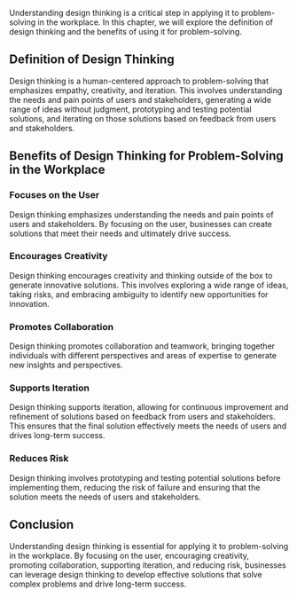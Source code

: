
Understanding design thinking is a critical step in applying it to problem-solving in the workplace. In this chapter, we will explore the definition of design thinking and the benefits of using it for problem-solving.

Definition of Design Thinking
-----------------------------

Design thinking is a human-centered approach to problem-solving that emphasizes empathy, creativity, and iteration. This involves understanding the needs and pain points of users and stakeholders, generating a wide range of ideas without judgment, prototyping and testing potential solutions, and iterating on those solutions based on feedback from users and stakeholders.

Benefits of Design Thinking for Problem-Solving in the Workplace
----------------------------------------------------------------

### Focuses on the User

Design thinking emphasizes understanding the needs and pain points of users and stakeholders. By focusing on the user, businesses can create solutions that meet their needs and ultimately drive success.

### Encourages Creativity

Design thinking encourages creativity and thinking outside of the box to generate innovative solutions. This involves exploring a wide range of ideas, taking risks, and embracing ambiguity to identify new opportunities for innovation.

### Promotes Collaboration

Design thinking promotes collaboration and teamwork, bringing together individuals with different perspectives and areas of expertise to generate new insights and perspectives.

### Supports Iteration

Design thinking supports iteration, allowing for continuous improvement and refinement of solutions based on feedback from users and stakeholders. This ensures that the final solution effectively meets the needs of users and drives long-term success.

### Reduces Risk

Design thinking involves prototyping and testing potential solutions before implementing them, reducing the risk of failure and ensuring that the solution meets the needs of users and stakeholders.

Conclusion
----------

Understanding design thinking is essential for applying it to problem-solving in the workplace. By focusing on the user, encouraging creativity, promoting collaboration, supporting iteration, and reducing risk, businesses can leverage design thinking to develop effective solutions that solve complex problems and drive long-term success.

